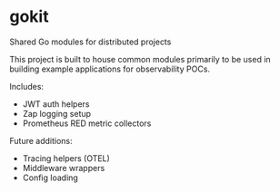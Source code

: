 # gokit

Shared Go modules for distributed projects

This project is built to house common modules primarily to be used in
building example applications for observability POCs.

Includes:
- JWT auth helpers
- Zap logging setup
- Prometheus RED metric collectors

Future additions:
- Tracing helpers (OTEL)
- Middleware wrappers
- Config loading
